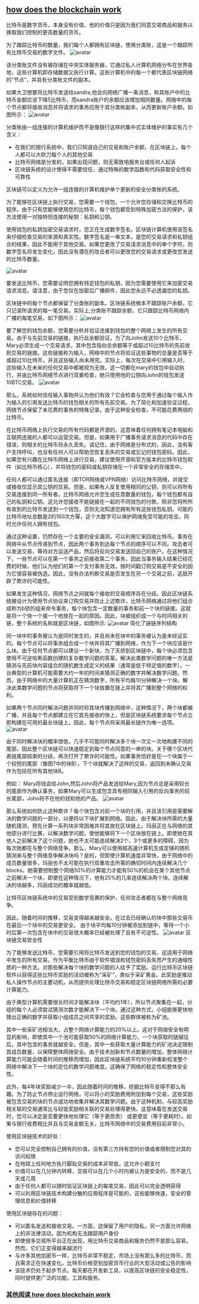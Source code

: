 ## [how does the blockchain work](https://medium.com/@micheledaliessi/how-does-the-blockchain-work-98c8cd01d2ae)

比特币是数字货币，本身没有价值，他的价值只是因为我们同意交易商品和服务以换取我们控制的更高数量的货币。

为了跟踪比特币的数量，我们每个人都拥有区块链，使用分类账，这是一个跟踪所有比特币交易的数字文件。
![avatar](blockchainImg/blockchain_img1.png)

该分类账文件没有被存储在中央实体服务器，它通过私人计算机网络分布在世界各地，这些计算机即存储数据又执行计算。这些计算机中的每一个都代表区块链网络的“节点”，并具有分类账文件的副本。

如果大卫想要将比特币发送给sandra,他会向网络广播一条消息，称其账户中的比特币金额应该下降5比特币，而sandra账户的余额应该增加相同数量。网络中的每个节点都将接收消息并将请求的事务应用于其分类帐副本，从而更新账户余额。如图所示：
![avatar](blockchainImg/blockchain_img2.png)


分类账由一组连接的计算机维护而不是像银行这样的集中式实体维护的事实有几个含义：
- 在我们的银行系统中，我们只知道自己的交易和账户余额，在区块链上，每个人都可以大砍刀每个人的其他交易
- 比特币网络是分发的，如果出现问题，则无需致电服务台或任何人起诉
- 区块链系统的设计使得不需要信任，通过特殊的数学函数和代码获取安全性和可靠性

区块链可以定义为允许一组连接的计算机维护单个更新的安全分类账的系统。

为了能够在区块链上执行交易，您需要一个钱包，一个允许您存储和交换比特币的程序。由于只有您能够使用您的比特币，每个钱包都受到特殊加密方法的保护，该方法使用一对独特但连接的秘钥：私钥和公钥。

使用钱包的私钥加密交易请求时，您正在生成数字签名，区块链计算机使用该签名来仔细检查交易的来源和真实性。数字签名是一串文本，是您的交易请求和私钥组合的结果，因此不能用于其他交易。如果您更改了交易请求消息中的单个字符，则数字签名将发生变化，因此没有潜在的攻击者可以更改您的交易请求或更改您发送的比特币数量。

![avatar](blockchainImg/blockchain_img3.png)


要发送比特币，您需要证明您拥有特定钱包的私钥，因为您需要使用它来加密交易请求消息。请注意，由于您仅在加密后广播邮件，因此您永远不必透漏您的私钥。

区块链中的每个节点都保留了分类账的副本。区块链系统根本不跟踪账户余额，它只记录所请求的每一笔交易。实际上,分类账不跟踪余额，它只跟踪比特币网络内广播的每笔交易，如下图所示：
![avatar](blockchainImg/blockchain_img4.png)

要了解您的钱包余额，您需要分析并验证连接到钱包的整个网络上发生的所有交易。由于与先前交易的链接，执行此余额验证。为了向John发送10个比特币，Mary必须生成一个交易请求，其中包含指向总余额等于或超过10比特币的先前收到交易的链接。这些链接称为输入，网络中的节点将验证这些事物的总量是否等于或超过10比特币，并且这些输入尚未用完。实际上，每次在交易中引用输入时，这些输入在未来的任何交易中都被视为无效。这一切都在mary的钱包中自动执行，并由比特币网络节点进行双重检查，她只使用他的公钥向John的钱包发送10BTC交易。
![avatar](blockchainImg/blockchain_img5.png)

那么，系统如何信任输入事物并认为他们有效？它会检查与您用于通过每个输入作为输入的引用发送比特币的钱包相关的所有先前交易。为了简化和加速验证过程，网络节点保留了未花费的事务的特殊记录。由于这种安全检查，不可能花费两倍的比特币。


在比特币网络上执行交易的所有代码都是开源的，这意味着任何拥有笔记本电脑和互联网连接的人都可以运营交易。但是，如果用于广播事务请求消息的代码中存在错误，则相关的比特币将永久丢失。请记住，由于网络是分布式的，因此，没有客户支持呼叫，也没有任何人可以帮助您恢复丢失的交易或忘记的钱包密码。因此，如果您有兴趣在比特币网络上进行交易，建议使用开源和官方版本的比特币钱包软件（如比特币核心），并将钱包的密码或私钥存储在一个非常安全的存储库中。

任何人都可以通过匿名连接（即TOR网络或VPN网络）访问比特币网络，并提交或接收仅显示其公钥的交易。但是，如果有人反复使用相同的公钥，则可以将所有交易连接到同一所有者。比特币网络允许您生成任意数量的钱包，每个钱包都有自己的私钥和公钥。这允许您接收不能链接在一起的不同钱包的付款，除非您将所所有收到的比特币发送到一个钱包，否则无法知道您拥有所有这些钱包私钥。可能的比特币地址总数是2的160次方幂，这个大数字可以保护网络免受可能的攻击，同时允许任何人拥有钱包。

通过这种设置，仍然存在一个主要的安全漏洞，可以利用它来回收比特币。事务在网络中从节点传递到节点，因此两个事务到达每个节点的顺序可以不同。攻击者可以发送交易，等待对方运送产品，然后将反向交易发送回自己的账户。在这种情况下，一些节点可以在第一个事务之前接收第二个事务，因此当事务输入结果已经花费的时候，他们认为他们的第一个支付事务无效。按时间戳订购交易是不安全的因为它很容易被伪造。因此，没有办法判断交易是否发生在另一个交易之前，这就开辟了欺诈的可能性。

如果发生这种情况，网络节点之间就每个接收的交易顺序存在分歧。因此区块链系统被设计为使用节点协议来订购交易并防止上述欺诈。比特币网络通过将他们组合成称为b锁的组来命令事务，每个块包含一定数量的事务和前一个块的链接。这就是将一个快一个接一个地放在一起的原因。因此，块被组织成一个与时间相关的链，整个系统的名称就是区块链，如图所示:
![avatar](blockchainImg/blockchain_img6.png)
简化了链链序列结构

同一块中的事务被认为是同时发生的，并且尚未在块中的事务被认为是未经证实的。每个节点可以将事务组合成一个块并将其广播到网络，作为下一个块应该是什么块。由于任何节点都可以建议一个新块，为了天骄到区块链中，每个块必须包含使用不可逆哈希函数创建的复杂数学问题的答案。解决此类数学问题的唯一方法是猜测与先前块内容组合的随机数生成定义的结果（通常是低于特定值的数字）。一台典型的计算机可能需要大约一年的时间来猜测正确的数字并解决数学问题。然而，由于网络中的大量计算机正在猜测数字，所有平均每10分钟解决一个块。解决此类数学问题的节点将获取将下一个块放置在链上并将其广播到整个网络的权利。

如果两个节点同时解决问题并同时将其块传播到网络中，这种情况下，两个块都被广播，并且每个节点都建立在它首先接收的快上，但是区块链系统要求每个节点立即构建在可用的最长块链上。因此，每个节点将采用最长链作为唯一选项。
![avatar](blockchainImg/blockchain_img7.png)

由于同时解决块的概率很低，几乎不可能同时解决多个块一次又一次地构建不同的尾部，因此整个区块链可以快速稳定到每个节点同意的一串的块。关于哪个区块代表链尾部结束的分歧，再次打开了欺诈的可能性。如果事务恰好是在一个块属于一个较短的尾部（像图7中的块B），下个块就解决了这样的交易，返回到未确认交易作为包括在所有其他块B。

例如： Mary将钱会给John,然后John将产品发送给Mary,因为节点总是采用较长的尾部作为确认事务，如果Mary可以生成包含具有相同输入引用的反向事务的较长尾部，John将不在他的钱和他的产品。
![avatar](blockchainImg/blockchain_img8.png)

那么系统如何防止这种欺诈？每个块包含对前一个块的引用，并且该引用是需要解决的数学问题的一部分，以便将以下块扩展到网络。因此，由于解决块所需的大量随机猜测，预先计算一系列块非常困难并将其放在区块链上。玛丽正在与网络的其他部分进行比赛，以解决数学问题，使他能够将下一个区块放在链上。即使她在其他人之前解决了这个问题，她也不太可能连续解决2个，3个或更多的障碍，因为每次她都在与整个网络竞争。那么，Mary可以使用超高速计算机生成足够的随机猜测来与整个网络竞争解决块吗？是的，但即使计算机速度非常快，由于网络中的成员数量很多，玛丽也不太可能在执行双重攻击所需的确切时间内连续解决几个blocks。她需要控制整个网络50%的计算能力才能有50%的机会在某个其他节点之前解决一个块，即使在这种情况下，他有25%的几率连续解决两个块。连续解决的块越多，玛丽成功的概率就越低。

比特币区块链系统中的交易受到数学竞赛的保护，任何攻击者都在与整个网络竞争。

因此，随着时间的推移，交易变得越来越安全。在过去已经确认的块中那些交易币在最后一个块中的交易更安全。
由于块平均每10分钟被添加到链中，等待一个小时后第一次包含在块中的交易很大概率已经被处理了且有不可逆性。
![avatar](blockchainImg/blockchain_img9.png)
区块链交易安全性

为了能够发送比特币，您需要引用将比特币发送到您的钱包的交易，这适用于网络中发生的所有交易。作为平衡比特币由于软件错误和钱包密码丢失而产生的通缩性质的一种方法，对那些解决每个块的数学问题的人给予了奖励。运行比特币区块链软件以获得这些比特币奖励的活动被称为“采矿”，类似于采矿黄金。此奖励是推动私人操作节点的主要动机，从而提供处理比特币交易和稳定区块链网络所需的必要计算能力。

由于典型计算机需要很长时间才能解决块（平均约1年），所以节点聚集在一起，分组的每个人必须尝试猜测次数才能解决下一个块。通过这种方式，小组能够更快地猜出正确的数字并获取小组成员之间共享的奖励。这些群体被称为矿池。

其中一些采矿池相当大，占整个网络计算能力的20%以上。这对于网络安全有明显的影响，即使其中一个池可能获取50%的网络计算能力，一个块获取的链越往后，其中包含的事务就越安全。但是，其中一些获取大量计算能力的矿池决定限制其成员数量，以保障整体网络安全。由于技术创新和节点数量的增加，整体网络计算能力可能会随着时间的推移而增加，因此区块链系统平均10分钟重新校准整个网络中解决下一个块的定位的数学问题难度。这确保了网络的稳定性和整体安全性。

此外，每4年块奖励减少一半，因此随着时间的推移，挖掘比特币变得不那么有趣。为了防止节点停止运行网络，可以将小的奖励费用附加到每个交易，这些奖励被包含交易的块的节点成功地收集并解决其数学问题。由于这种机制，与较高奖励相关联的交易通常比与较低奖励相关联的交易处理得更快。这意味着在发送交易时，您可以决定是否要更快地处理它（等于更昂贵） 或更便宜（等于更耗时）。如果与银行收费相比并且与交易金额无关，比特币网络中的交易费用目前非常小。


使用区块链技术的好处：
- 您可以完全控制自己拥有的价值，没有第三方持有您的价值或者限制您对其的访问权限
- 在地球上任何地方执行脚趾交易的成本非常低，这允许小额支付
- 价值可以在几分钟内转移，交易可以在几个小时内被认为是安全的，而不是几天或几周
- 由于任何人都可以随时验证区块链上的每笔交易，因此可以完全透明获得
- 可以利用区块链技术构建分散的应用程序是可能的，这些能够快速，安全的管理信息和价值转移

使用区块链存在的问题：
- 可以匿名发送和接收交易。一方面，这保留了用户的隐私，另一方面允许网络上的非法律活动，因为机构无法跟踪用户身份
- 即使很多交易所平台正在出现，用比特币交易商品和服务仍然不是那么容易。然而，它们正变得越来越流行
- 与许多其他加密币一样，比特币非常不稳定，市场上没有那么多的比特币，而且需求正在快速变化。比特币价格受到加密货币行业的大型活动或公告的影响
- 该技术仍处于起步节点。每天都在开发新工具，以提高区块链的安全稳定性，同时提供更广泛的功能，工具和服务。


### [其他阅读 how does blockchain work](https://medium.com/blockchain-review/how-does-the-blockchain-work-for-dummies-explained-simply-9f94d386e093)